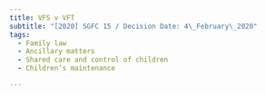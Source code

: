 ```yaml
---
title: VFS v VFT
subtitle: "[2020] SGFC 15 / Decision Date: 4\_February\_2020"
tags:
  - Family law
  - Ancillary matters
  - Shared care and control of children
  - Children’s maintenance

---
```

